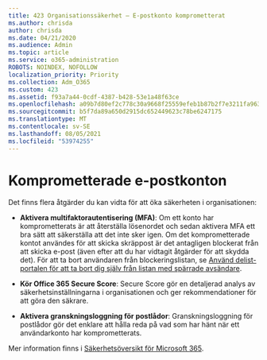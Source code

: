 ```yaml
---
title: 423 Organisationssäkerhet – E-postkonto komprometterat
ms.author: chrisda
author: chrisda
ms.date: 04/21/2020
ms.audience: Admin
ms.topic: article
ms.service: o365-administration
ROBOTS: NOINDEX, NOFOLLOW
localization_priority: Priority
ms.collection: Adm_O365
ms.custom: 423
ms.assetid: f93a7a44-0cdf-4387-b428-53e1a48f63ce
ms.openlocfilehash: a09b7d80ef2c778c30a9668f25559efeb1b87b2f7e3211fa963333f9c692073c
ms.sourcegitcommit: b5f7da89a650d2915dc652449623c78be6247175
ms.translationtype: MT
ms.contentlocale: sv-SE
ms.lasthandoff: 08/05/2021
ms.locfileid: "53974255"
---
```

# <a name="compromised-email-accounts"></a>Komprometterade e-postkonton

Det finns flera åtgärder du kan vidta för att öka säkerheten i organisationen:

- **Aktivera multifaktorautentisering (MFA)**: Om ett konto har komprometterats är att återställa lösenordet och sedan aktivera MFA ett bra sätt att säkerställa att det inte sker igen. Om det komprometterade kontot användes för att skicka skräppost är det antagligen blockerat från att skicka e-post (även efter att du har vidtagit åtgärder för att skydda det). För att ta bort användaren från blockeringslistan, se [ Använd delist-portalen för att ta bort dig själv från listan med spärrade avsändare](https://docs.microsoft.com/microsoft-365/security/office-365-security/use-the-delist-portal-to-remove-yourself-from-the-office-365-blocked-senders-lis).

- **Kör Office 365 Secure Score**: Secure Score gör en detaljerad analys av säkerhetsinställningarna i organisationen och ger rekommendationer för att göra den säkrare.

- **Aktivera granskningsloggning för postlådor**: Granskningsloggning för postlådor gör det enklare att hålla reda på vad som har hänt när ett användarkonto har komprometterats.

Mer information finns i [Säkerhetsöversikt för Microsoft 365](https://docs.microsoft.com/microsoft-365/security/office-365-security/security-roadmap).

